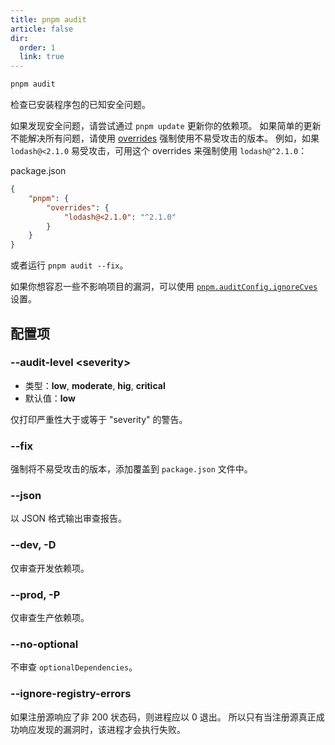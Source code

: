 ```yaml
---
title: pnpm audit
article: false
dir:
  order: 1
  link: true
---
```




```bash
pnpm audit
```

检查已安装程序包的已知安全问题。

如果发现安全问题，请尝试通过 `pnpm update` 更新你的依赖项。 如果简单的更新不能解决所有问题，请使用 [overrides](https://pnpm.io/zh/package_json#pnpmoverrides) 强制使用不易受攻击的版本。 例如，如果 `lodash@<2.1.0` 易受攻击，可用这个 overrides 来强制使用 `lodash@^2.1.0`：

package.json

```json
{
    "pnpm": {
        "overrides": {
            "lodash@<2.1.0": "^2.1.0"
        }
    }
}
```



或者运行 `pnpm audit --fix`。

如果你想容忍一些不影响项目的漏洞，可以使用 [`pnpm.auditConfig.ignoreCves`](https://pnpm.io/zh/package_json#pnpmauditconfigignorecves) 设置。

## 配置项

### --audit-level \<severity\>

- 类型：**low**, **moderate**, **hig**, **critical**
- 默认值：**low**

仅打印严重性大于或等于 "severity" 的警告。

### --fix

强制将不易受攻击的版本，添加覆盖到 `package.json` 文件中。

### --json

以 JSON 格式输出审查报告。

### --dev, -D

仅审查开发依赖项。

### --prod, -P

仅审查生产依赖项。

### --no-optional

不审查 `optionalDependencies`。

### --ignore-registry-errors

如果注册源响应了非 200 状态码，则进程应以 0 退出。 所以只有当注册源真正成功响应发现的漏洞时，该进程才会执行失败。